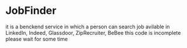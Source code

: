 # JobFinder
it is a benckend service in which a person can search job avilable in  LinkedIn, Indeed, Glassdoor, ZipRecruiter, BeBee 
this code is incomplete please wait for some time 
